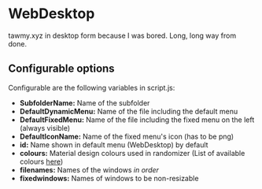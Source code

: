 # WebDesktop
tawmy.xyz in desktop form because I was bored. Long, long way from done.

## Configurable options

Configurable are the following variables in script.js:

* **SubfolderName:** Name of the subfolder
* **DefaultDynamicMenu:** Name of the file including the default menu
* **DefaultFixedMenu:** Name of the file including the fixed menu on the left (always visible)
* **DefaultIconName:** Name of the fixed menu's icon (has to be png)
* **id:** Name shown in default menu (WebDesktop) by default
* **colours:** Material design colours used in randomizer (List of available colours [here](https://material.io/guidelines/style/color.html#color-color-tool))
* **filenames:** Names of the windows *in order*
* **fixedwindows:** Names of windows to be non-resizable 
